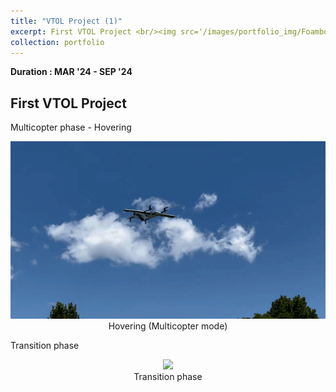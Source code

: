 ```yaml
---
title: "VTOL Project (1)"
excerpt: First VTOL Project <br/><img src='/images/portfolio_img/Foamboard_transition.gif' width='500'> <br/><img src='/images/portfolio_img/VTOL.jpg' width='500' height='500'> 
collection: portfolio
---
```


**Duration : MAR '24 - SEP '24**
## First VTOL Project 

Multicopter phase - Hovering
<center>
  <img src='/images/portfolio_img/foamboard_flight1.gif' width='800' />
  <figcaption>Hovering (Multicopter mode)</figcaption>
</center>

Transition phase
<center>
  <img src='/images/portfolio_img/Foamboard_transition.gif' width='800' />
  <figcaption>Transition phase</figcaption>
</center>